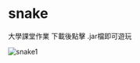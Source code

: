 # snake

大學課堂作業
下載後點擊 .jar檔即可遊玩

![snake1](https://github.com/user-attachments/assets/d7336060-16ff-4273-bf7c-e24222657621)
